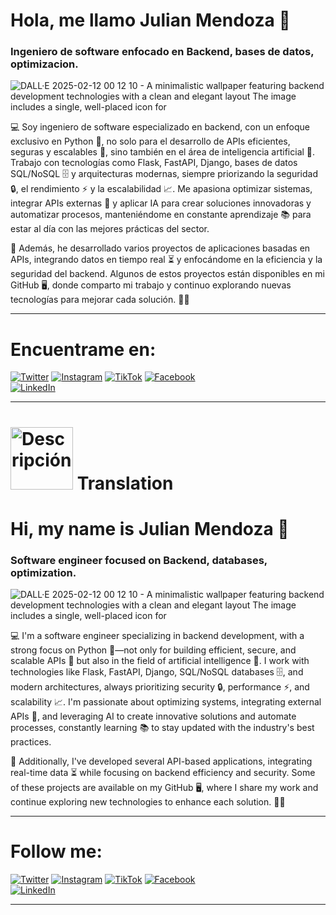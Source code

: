 # Hola, me llamo Julian Mendoza 👋

### Ingeniero de software enfocado en Backend, bases de datos, optimizacion.

![DALL·E 2025-02-12 00 12 10 - A minimalistic wallpaper featuring backend development technologies with a clean and elegant layout  The image includes a single, well-placed icon for](https://github.com/user-attachments/assets/83ce17fa-9b05-45a4-9a3b-938c2e56b965)

💻 Soy ingeniero de software especializado en backend, con un enfoque exclusivo en Python 🐍, no solo para el desarrollo de APIs eficientes, seguras y escalables 🚀, sino también en el área de inteligencia artificial 🤖. Trabajo con tecnologías como Flask, FastAPI, Django, bases de datos SQL/NoSQL 🗄️ y arquitecturas modernas, siempre priorizando la seguridad 🔒, el rendimiento ⚡ y la escalabilidad 📈. Me apasiona optimizar sistemas, integrar APIs externas 🔗 y aplicar IA para crear soluciones innovadoras y automatizar procesos, manteniéndome en constante aprendizaje 📚 para estar al día con las mejores prácticas del sector.

📌 Además, he desarrollado varios proyectos de aplicaciones basadas en APIs, integrando datos en tiempo real ⏳ y enfocándome en la eficiencia y la seguridad del backend. Algunos de estos proyectos están disponibles en mi GitHub 🖥️, donde comparto mi trabajo y continuo explorando nuevas tecnologías para mejorar cada solución. 🚀✨
_________________________________________________________________________

# Encuentrame en:

[![Twitter](https://img.shields.io/badge/Twitter-@m3nd0zit4-1DA1F2?style=for-the-badge&logo=twitter&logoColor=white&labelColor=101010)](https://twitter.com/mend0zit4)
[![Instagram](https://img.shields.io/badge/Instagram-@m3nd0zit4-E4405F?style=for-the-badge&logo=instagram&logoColor=white&labelColor=101010)](https://instagram.com/m3nd0zit4)
[![TikTok](https://img.shields.io/badge/TikTok-@JulianMendoza-69C9D0?style=for-the-badge&logo=tiktok&logoColor=white&labelColor=101010)](https://tiktok.com)
[![Facebook](https://img.shields.io/badge/Facebook-@JulianMendoza-1877F2?style=for-the-badge&logo=facebook&logoColor=white&labelColor=101010)](https://facebook.com)
</br>
[![LinkedIn](https://img.shields.io/badge/LinkedIn-JulianMendoza-0077B5?style=for-the-badge&logo=linkedin&logoColor=white&labelColor=101010)](https://www.linkedin.com)

_________________________________________________________________________
# <img src="https://github.com/user-attachments/assets/7c3ae46c-e1fb-4f33-a7a0-8b40ee00ea85" alt="Descripción" width="100" hight="100"/> Translation


# Hi, my name is Julian Mendoza 👋

### Software engineer focused on Backend, databases, optimization.

![DALL·E 2025-02-12 00 12 10 - A minimalistic wallpaper featuring backend development technologies with a clean and elegant layout  The image includes a single, well-placed icon for](https://github.com/user-attachments/assets/83ce17fa-9b05-45a4-9a3b-938c2e56b965)

💻 I'm a software engineer specializing in backend development, with a strong focus on Python 🐍—not only for building efficient, secure, and scalable APIs 🚀 but also in the field of artificial intelligence 🤖. I work with technologies like Flask, FastAPI, Django, SQL/NoSQL databases 🗄️, and modern architectures, always prioritizing security 🔒, performance ⚡, and scalability 📈. I'm passionate about optimizing systems, integrating external APIs 🔗, and leveraging AI to create innovative solutions and automate processes, constantly learning 📚 to stay updated with the industry's best practices.

📌 Additionally, I've developed several API-based applications, integrating real-time data ⏳ while focusing on backend efficiency and security. Some of these projects are available on my GitHub 🖥️, where I share my work and continue exploring new technologies to enhance each solution. 🚀✨
_________________________________________________________________________

# Follow me:

[![Twitter](https://img.shields.io/badge/Twitter-@m3nd0zit4-1DA1F2?style=for-the-badge&logo=twitter&logoColor=white&labelColor=101010)](https://twitter.com/mend0zit4)
[![Instagram](https://img.shields.io/badge/Instagram-@m3nd0zit4-E4405F?style=for-the-badge&logo=instagram&logoColor=white&labelColor=101010)](https://instagram.com/m3nd0zit4)
[![TikTok](https://img.shields.io/badge/TikTok-@JulianMendoza-69C9D0?style=for-the-badge&logo=tiktok&logoColor=white&labelColor=101010)](https://tiktok.com)
[![Facebook](https://img.shields.io/badge/Facebook-@JulianMendoza-1877F2?style=for-the-badge&logo=facebook&logoColor=white&labelColor=101010)](https://facebook.com)
</br>
[![LinkedIn](https://img.shields.io/badge/LinkedIn-JulianMendoza-0077B5?style=for-the-badge&logo=linkedin&logoColor=white&labelColor=101010)](https://www.linkedin.com)

_________________________________________________________________________
